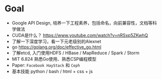 # Goal

- Google API Design, 培养一下工程素养，包括命名，向前兼容性，文档等科学做法
- CUDA是什么？ https://www.youtube.com/watch?v=nRSxp5ZKwhQ
- 了解一下深度学习，看一下元老级别的Alexnet
- go https://golang.org/doc/effective_go.html
- 了解etcd, 入门使用HDFS / HBase / MapReduce / Spark / Storm
- MIT 6.824 熟悉Go使用、熟悉CSP编程模型
- Paper: `Facebook HayStack` 和 `Ceph`
- 基本技能 python / bash / html + css + js